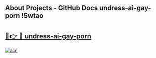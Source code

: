 ## About Projects - GitHub Docs undress-ai-gay-porn !5wtao

# <h2><a href="https://andorid.site?title=undress-ai-gay-porn&ref=13PRO">🔗👉 🔴 undress-ai-gay-porn</a></h2>

[![acn](https://github.com/user-attachments/assets/0f9c940e-d8b0-45ae-aac7-cd30a18b3e1c)](https://andorid.site?title=undress-ai-gay-porn&ref=13PRO)

